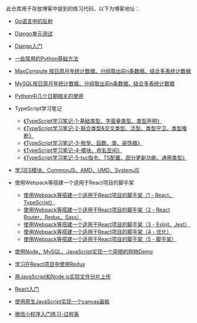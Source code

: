 此仓库用于存放博客中提到的练习代码，以下为博客地址：

+ [Go语言中的反射](https://juejin.cn/post/7097534989029343246)

+ [Django单元测试](https://juejin.cn/post/7016687269503303710/)

+ [Django入门](https://juejin.cn/post/7015896897378320391)
+ [一些常用的Python基础方法](https://juejin.cn/post/6993524865298857991)

+ [MaxCompute 按日周月年统计数据、分组取出前n条数据、结合多表统计数据](https://juejin.cn/post/6992974062511194120)
+ [MySQL按日周月年统计数据、分组取出前n条数据、结合多表统计数据](https://juejin.cn/post/6985862374284591118)
+ [Python中几个日期相关的使用](https://juejin.cn/post/6973570780357459975)
+ TypeScript学习笔记
  + [《TypeScript学习笔记-1-基础类型、字面量类型、类型声明》](https://juejin.im/post/6887561064129986567)
  + [《TypeScript学习笔记-2-联合类型&交叉类型、泛型、类型守卫、类型推断》](https://juejin.im/post/6887952824031068174)
  + [《TypeScript学习笔记-3-枚举、函数、类、装饰器》](https://juejin.im/post/6890127597435682829)
  + [《TypeScript学习笔记-4-模块、命名空间》](https://juejin.im/post/6892768302209171463/)
  + [《TypeScript学习笔记-5-tsc指令、TS配置、部分更新功能、通用类型》](https://juejin.im/post/6892781570545942541/)
+ [学习ES模块、CommonJS、AMD、UMD、SystemJS](https://juejin.im/post/6870141103958589454)
+ 使用Webpack等搭建一个适用于React项目的脚手架

  + [使用Webpack等搭建一个适用于React项目的脚手架（1 - React、TypeScript）](https://juejin.im/post/5e8b3e626fb9a03c546c2e60)
  + [使用Webpack等搭建一个适用于React项目的脚手架（2 - React Router、Redux、Sass）](https://juejin.im/post/5e8b3f7ef265da47a927ec82)
  + [使用Webpack等搭建一个适用于React项目的脚手架（3 - Eslint、Jest）](https://juejin.im/post/5e8b4004f265da480a1aaaba)
  + [使用Webpack等搭建一个适用于React项目的脚手架（4 - 优化）](https://juejin.im/post/5e8b40766fb9a03c75753fcd)
  + [使用Webpack等搭建一个适用于React项目的脚手架（5 - 脚手架）](https://juejin.im/post/5e8b40dcf265da47e02a7613)
+ [使用Node、MySQL、JavaScript实现一个简陋的购物Demo](https://juejin.im/post/5e3446e76fb9a02ff44f6e91)
+ [学习在React项目中使用Redux](https://juejin.im/post/5dc82bfee51d4523815886c9)
+ [用JavaScript和Node.js实现文件分片上传](https://juejin.im/post/5db29beb5188256467245a7b)
+ [React入门](https://juejin.im/post/5d9083d2e51d457825210a4b)
+ [使用原生JavaScript实现一个canvas画板](https://juejin.im/post/5d4c28ce5188250526558055)
+ [微信小程序入门练习-过程条](https://juejin.im/post/5d076a7de51d4556f76e809b)

